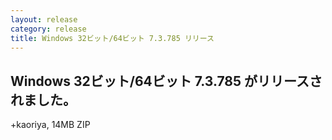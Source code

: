 ```yaml
---
layout: release
category: release
title: Windows 32ビット/64ビット 7.3.785 リリース
---
```


Windows 32ビット/64ビット 7.3.785 がリリースされました。
-------------------------------------------------------

+kaoriya, 14MB ZIP
